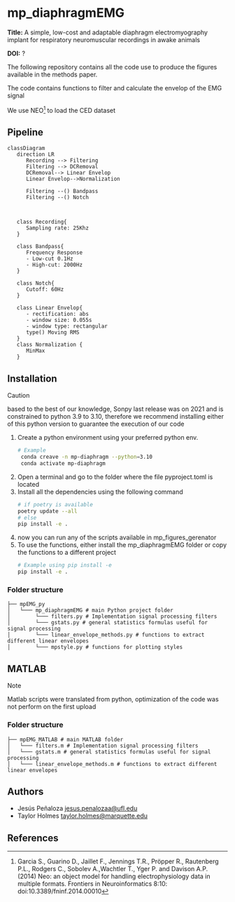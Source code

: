 # mp_diaphragmEMG

**Title:** A simple, low-cost and adaptable diaphragm electromyography implant for respiratory neuromuscular recordings in awake animals

**DOI:** ?

The following repository contains all the code use to produce the figures available in the methods paper. 

The code contains functions to  filter and calculate the envelop of the EMG signal

We use NEO[^1] to load the CED dataset

## Pipeline 

``` mermaid
classDiagram
   direction LR
      Recording --> Filtering
      Filtering --> DCRemoval 
      DCRemoval--> Linear Envelop
      Linear Envelop-->Normalization

      Filtering --() Bandpass
      Filtering --() Notch
      
   

   class Recording{
      Sampling rate: 25Khz
   }

   class Bandpass{
      Frequency Response
      - Low-cut 0.1Hz
      - High-cut: 2000Hz
   }

   class Notch{
      Cutoff: 60Hz
   }

   class Linear Envelop{
      - rectification: abs
      - window size: 0.055s
      - window type: rectangular
      type() Moving RMS
   }
   class Normalization {
      MinMax
   }

```

## Installation

> [!CAUTION]
> based to the best of our knowledge, Sonpy last release was on 2021 and is constrained to python 3.9 to 3.10, therefore we recommend installing either of this python version to guarantee the execution of our code

1. Create a python environment using your preferred python env. 
   ``` sh
   # Example
    conda creave -n mp-diaphragm --python=3.10
    conda activate mp-diaphragm
   ```
2. Open a terminal and go to the folder where the file pyproject.toml is located
3. Install all the dependencies using the following command
   ```sh
   # if poetry is available
   poetry update --all
   # else 
   pip install -e .
   ```
4. now you can run any of the scripts available in mp_figures_gerenator 
5. To use the functions, either install the mp_diaphragmEMG folder or copy the functions to a different project
   ```sh 
   # Example using pip install -e
   pip install -e .
   ```

### Folder structure
``` 
├── mpEMG_py
│   └─── mp_diaphragmEMG # main Python project folder
│        └─── filters.py # Implementation signal processing filters
│        └─── gstats.py # general statistics formulas useful for signal processing
│        └─── linear_envelope_methods.py # functions to extract different linear envelopes
│        └─── mpstyle.py # functions for plotting styles
```

## MATLAB

> [!NOTE]
> Matlab scripts were translated from python, optimization of the code was not perform on the first upload 

### Folder structure
``` 
├── mpEMG_MATLAB # main MATLAB folder
│   └─── filters.m # Implementation signal processing filters
│   └─── gstats.m # general statistics formulas useful for signal processing
│   └─── linear_envelope_methods.m # functions to extract different linear envelopes
```

## Authors 
- Jesús Peñaloza <jesus.penalozaa@ufl.edu>
- Taylor Holmes <taylor.holmes@marquette.edu>

## References 
[^1]: Garcia S., Guarino D., Jaillet F., Jennings T.R., Pröpper R., Rautenberg P.L.,
    Rodgers C., Sobolev A.,Wachtler T., Yger P. and Davison A.P. (2014)
    Neo: an object model for handling electrophysiology data in multiple formats.
    Frontiers in Neuroinformatics 8:10: doi:10.3389/fninf.2014.00010
